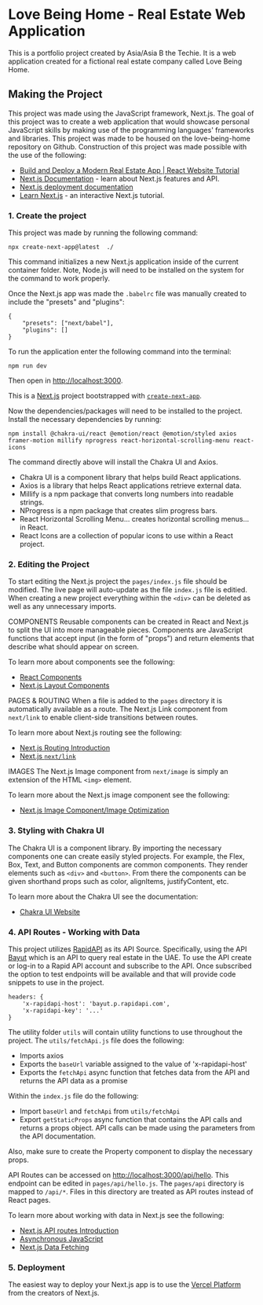# Love Being Home - Real Estate Web Application
This is a portfolio project created by Asia/Asia B the Techie. It is a web application created for a fictional real estate company called Love Being Home. 


## Making the Project
This project was made using the JavaScript framework, Next.js. The goal of this project was to create a web application that would showcase personal JavaScript skills by making use of the programming languages' frameworks and libraries. This project was made to be housed on the love-being-home repository on Github. Construction of this project was made possible with the use of the following:
- [Build and Deploy a Modern Real Estate App | React Website Tutorial](https://www.youtube.com/watch?v=y47gYvXchXM&ab_channel=JavaScriptMastery)
- [Next.js Documentation](https://nextjs.org/docs) - learn about Next.js features and API.
- [Next.js deployment documentation](https://nextjs.org/docs/deployment) 
- [Learn Next.js](https://nextjs.org/learn) - an interactive Next.js tutorial.


### 1. Create the project
This project was made by running the following command:
```
npx create-next-app@latest  ./
```
This command initializes a new Next.js application inside of the current container folder.
Note, Node.js will need to be installed on the system for the command to work properly. 

Once the Next.js app was made the `.babelrc` file was manually created to include the "presets" and "plugins":
```
{
    "presets": ["next/babel"],
    "plugins": []
}
``` 

To run the application enter the following command into the terminal:
```
npm run dev
```
Then open in [http://localhost:3000](http://localhost:3000).

This is a [Next.js](https://nextjs.org/) project bootstrapped with [`create-next-app`](https://github.com/vercel/next.js/tree/canary/packages/create-next-app).

Now the dependencies/packages will need to be installed to the project. Install the necessary dependencies by running:
```
npm install @chakra-ui/react @emotion/react @emotion/styled axios framer-motion millify nprogress react-horizontal-scrolling-menu react-icons
```
The command directly above will install the Chakra UI and Axios.
- Chakra UI is a component library that helps build React applications.
- Axios is a library that helps React applications retrieve external data.
- Millify is a npm package that converts long numbers into readable strings.
- NProgress is a npm package that creates slim progress bars.
- React Horizontal Scrolling Menu... creates horizontal scrolling menus... in React.
- React Icons are a collection of popular icons to use within a React project. 


### 2. Editing the Project
To start editing the Next.js project the `pages/index.js` file should be modified. The live page will auto-update as the file `index.js` file is editied.
When creating a new project everything within the `<div>` can be deleted as well as any unnecessary imports.

COMPONENTS
Reusable components can be created in React and Next.js to split the UI into more manageable pieces.
Components are JavaScript functions that accept input (in the form of "props") and return elements that describe what should appear on screen.

To learn more about components see the following:
- [React Components](https://reactjs.org/docs/components-and-props.html)
- [Next.js Layout Components](https://nextjs.org/docs/basic-features/layouts)

PAGES & ROUTING
When a file is added to the `pages` directory it is automatically available as a route. 
The Next.js Link component from `next/link` to enable client-side transitions between routes. 

To learn more about Next.js routing see the following:
- [Next.js Routing Introduction](https://nextjs.org/docs/routing/introduction)
- [Next.js `next/link`](https://nextjs.org/docs/api-reference/next/link)

IMAGES
The Next.js Image component from `next/image` is simply an extension of the HTML `<img>` element. 

To learn more about the Next.js image component see the following:
- [Next.js Image Component/Image Optimization](https://nextjs.org/docs/basic-features/image-optimization)


### 3. Styling with Chakra UI
The Chakra UI is a component library. By importing the necessary components one can create easily styled projects.
For example, the Flex, Box, Text, and Button components are common components. They render elements such as `<div>` and `<button>`.
From there the components can be given shorthand props such as color, alignItems, justifyContent, etc.  

To learn more about the Chakra UI see the documentation:
- [Chakra UI Website](https://chakra-ui.com/)


### 4. API Routes - Working with Data
This project utilizes [RapidAPI](https://rapidapi.com/hub) as its API Source. 
Specifically, using the API [Bayut](https://rapidapi.com/apidojo/api/bayut/) which is an API to query real estate in the UAE.
To use the API create or log-in to a Rapid API account and subscribe to the API. 
Once subscribed the option to test endpoints will be available and that will provide code snippets to use in the project. 
```
headers: {
    'x-rapidapi-host': 'bayut.p.rapidapi.com',
    'x-rapidapi-key': '...'
}
```

The utility folder `utils` will contain utility functions to use throughout the project. 
The `utils/fetchApi.js` file does the following: 
- Imports axios
- Exports the `baseUrl` variable assigned to the value of 'x-rapidapi-host'
- Exports the `fetchApi` async function that fetches data from the API and returns the API data as a promise 

Within the `index.js` file do the following:
- Import `baseUrl` and `fetchApi` from `utils/fetchApi`
- Export `getStaticProps` async function that contains the API calls and returns a props object. API calls can be made using the parameters from the API documentation.    

Also, make sure to create the Property component to display the necessary props. 

API Routes can be accessed on [http://localhost:3000/api/hello](http://localhost:3000/api/hello). This endpoint can be edited in `pages/api/hello.js`.
The `pages/api` directory is mapped to `/api/*`. Files in this directory are treated as API routes instead of React pages.

To learn more about working with data in Next.js see the following:
- [Next.js API routes Introduction](https://nextjs.org/docs/api-routes/introduction) 
- [Asynchronous JavaScript](https://www.better.dev/asynchronous-javascript-using-async-await)
- [Next.js Data Fetching](https://nextjs.org/docs/basic-features/data-fetching)


### 5. Deployment
The easiest way to deploy your Next.js app is to use the [Vercel Platform](https://vercel.com/new?utm_medium=default-template&filter=next.js&utm_source=create-next-app&utm_campaign=create-next-app-readme) from the creators of Next.js.
